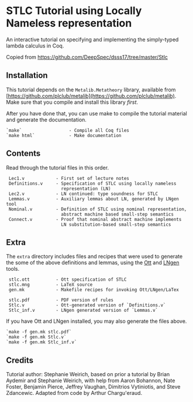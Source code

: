 # STLC Tutorial using Locally Nameless representation

An interactive tutorial on specifying and implementing the simply-typed
lambda calculus in Coq.

Copied from https://github.com/DeepSpec/dsss17/tree/master/Stlc

## Installation

  This tutorial depends on the `Metalib.Metatheory` library, available from
  [https://github.com/plclub/metalib](https://github.com/plclub/metalib).
  Make sure that you compile and install this library _first_.

  After you have done that, you can use make to compile the tutorial material
  and generate the documentation.

    `make`                  - Compile all Coq files
    `make html`             - Make documentation

## Contents

Read through the tutorial files in this order.

     Lec1.v            - First set of lecture notes
     Definitions.v     - Specification of STLC using locally nameless
                         representation (LN)
     Lec2.v            - LN continued: type soundness for STLC
     Lemmas.v          - Auxiliary lemmas about LN, generated by LNgen tool
     Nominal.v         - Definition of STLC using nominal representation,
                         abstract machine based small-step semantics
     Connect.v         - Proof that nominal abstract machine implements
                         LN substitution-based small-step semantics

## Extra

The `extra` directory includes files and recipes that were used to generate
the some of the above definitions and lemmas, using
the [Ott](http://www.cl.cam.ac.uk/~pes20/ott/)
and [LNgen](https://github.com/plclub/lngen) tools.

     stlc.ott          - Ott specification of STLC
     stlc.mng          - LaTeX source
     gen.mk            - Makefile recipes for invoking Ott/LNgen/LaTex

     stlc.pdf          - PDF version of rules
     Stlc.v            - Ott-generated version of `Definitions.v`
     Stlc_inf.v        - LNgen generated version of `Lemmas.v`

  If you have Ott and LNgen installed, you may also generate the files above.

    `make -f gen.mk stlc.pdf`
    `make -f gen.mk Stlc.v`
    `make -f gen.mk Stlc_inf.v`

## Credits

 Tutorial author: Stephanie Weirich, based on prior a tutorial by Brian
 Aydemir and Stephanie Weirich, with help from Aaron Bohannon, Nate Foster,
 Benjamin Pierce, Jeffrey Vaughan, Dimitrios Vytiniotis, and Steve
 Zdancewic.  Adapted from code by Arthur Chargu'eraud.

